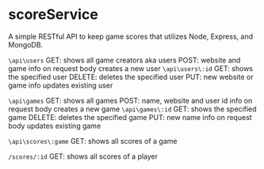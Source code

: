 # scoreService
A simple RESTful API to keep game scores that utilizes Node, Express, and MongoDB.

`\api\users`
GET: shows all game creators aka users
POST: website and game info on request body creates a new user
`\api\users\:id`
GET: shows the specified user
DELETE: deletes the specified user
PUT: new website or game info updates existing user

`\api\games`
GET: shows all games
POST: name, website and user id info on request body creates a new game
`\api\games\:id`
GET: shows the specified game
DELETE: deletes the specified game
PUT: new name info on request body updates existing game

`\api\scores\:game`
GET: shows all scores of a game
<!-- POST: game, player and user id info on request body creates a new game -->

<!-- `\api\scores\:player` -->

`/scores/:id`
GET: shows all scores of a player
